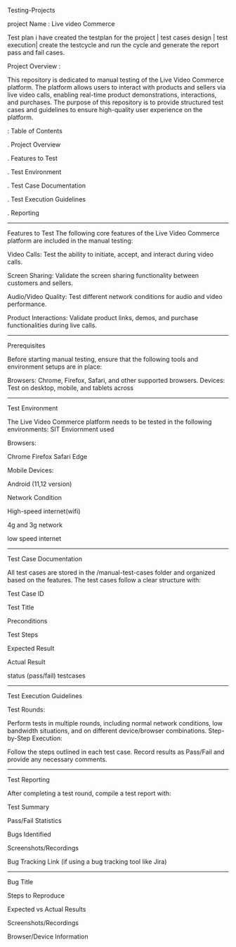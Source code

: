 Testing-Projects

project Name : Live video Commerce 

Test plan i have created the testplan for the project |
test cases design |
test execution|
create the testcycle and run the cycle and generate the report pass and fail cases.

Project Overview :

This repository is dedicated to manual testing of the Live Video Commerce platform. The platform allows users to interact with products and sellers via live video calls, enabling real-time product demonstrations, interactions, and purchases. The purpose of this repository is to provide structured test cases and guidelines to ensure high-quality user experience on the platform.


: Table of Contents

. Project Overview

. Features to Test

. Test Environment

. Test Case Documentation

. Test Execution Guidelines

 . Reporting 

-----------------------------------------------------------------------------------------------------
Features to Test
The following core features of the Live Video Commerce platform are included in the manual testing:



Video Calls: Test the ability to initiate, accept, and interact during video calls.

Screen Sharing: Validate the screen sharing functionality between customers and sellers.

Audio/Video Quality: Test different network conditions for audio and video performance.

Product Interactions: Validate product links, demos, and purchase functionalities during live calls.

------------------------------------------------------------------------------------------------------------------

Prerequisites

Before starting manual testing, ensure that the following tools and environment setups are in place:

Browsers: Chrome, Firefox, Safari, and other supported browsers.
Devices: Test on desktop, mobile, and tablets across 


-------------------------------------------------------------------

Test Environment

The Live Video Commerce platform needs to be tested in the following environments:
SIT Enviornment used

Browsers:

Chrome 
Firefox 
Safari 
Edge 

Mobile Devices:

Android (11,12 version)

Network Condition

High-speed internet(wifi)

4g and 3g network

low speed internet


----------------------------------------------------------------------------------
Test Case Documentation

All test cases are stored in the /manual-test-cases folder and organized based on the features. The test cases follow a clear structure with:

Test Case ID

Test Title

Preconditions

Test Steps

Expected Result

Actual Result 

status (pass/fail) testcases

-----------------------------------------------------------------------------------------------

Test Execution Guidelines

Test Rounds:

Perform tests in multiple rounds, including normal network conditions, low bandwidth situations, and on different device/browser combinations.
Step-by-Step Execution:

Follow the steps outlined in each test case. Record results as Pass/Fail and provide any necessary comments.


------------------------------------------------------------------------------------------------------------------------------------------------

Test Reporting

After completing a test round, compile a test report with:

Test Summary

Pass/Fail Statistics

Bugs Identified

Screenshots/Recordings

Bug Tracking Link (if using a bug tracking tool like Jira)



---------------------------------------------------------------------------------------------------------------
Bug Title

Steps to Reproduce

Expected vs Actual Results

Screenshots/Recordings 

Browser/Device Information
